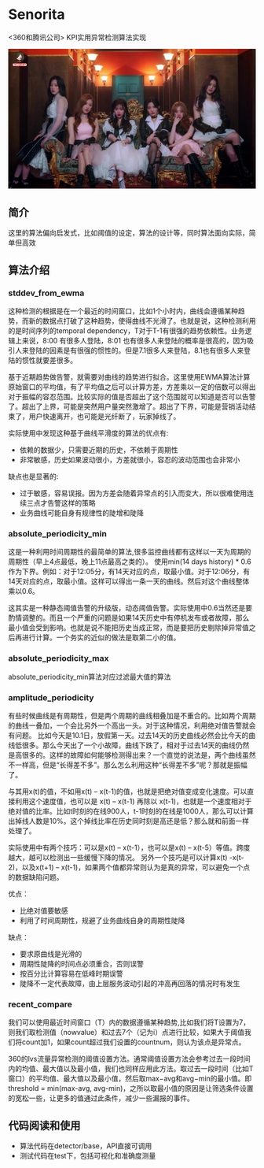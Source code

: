 # Senorita
<360和腾讯公司> KPI实用异常检测算法实现

![](pic/senorita.jpg)

## 简介
这里的算法偏向启发式，比如阈值的设定，算法的设计等，同时算法面向实际，简单但高效

## 算法介绍

### stddev_from_ewma

这种检测的根据是在一个最近的时间窗口，比如1个小时内，曲线会遵循某种趋势，而新的数据点打破了这种趋势，使得曲线不光滑了。也就是说，这种检测利用的是时间序列的temporal dependency，T对于T-1有很强的趋势依赖性。业务逻辑上来说，8:00 有很多人登陆，8:01 也有很多人来登陆的概率是很高的，因为吸引人来登陆的因素是有很强的惯性的。但是7.1很多人来登陆，8.1也有很多人来登陆的惯性就要差很多。 

基于近期趋势做告警，就需要对曲线的趋势进行拟合。这里使用EWMA算法计算原始窗口的平均值，有了平均值之后可以计算方差，方差乘以一定的倍数可以得出对于振幅的容忍范围。比较实际的值是否超出了这个范围就可以知道是否可以告警了。超出了上界，可能是突然用户量突然激增了。超出了下界，可能是营销活动结束了，用户快速离开，也可能是光纤断了，玩家掉线了。

实际使用中发现这种基于曲线平滑度的算法的优点有:
* 依赖的数据少，只需要近期的历史，不依赖于周期性
* 非常敏感，历史如果波动很小，方差就很小，容忍的波动范围也会非常小

缺点也是显著的:
* 过于敏感，容易误报。因为方差会随着异常点的引入而变大，所以很难使用连续三点才告警这样的策略
* 业务曲线可能自身有规律性的陡增和陡降

### absolute_periodicity_min

这是一种利用时间周期性的最简单的算法,很多监控曲线都有这样以一天为周期的周期性（早上4点最低，晚上11点最高之类的）。
使用min(14 days history) * 0.6作为下界。例如：对于12:05分，有14天对应的点，取最小值。对于12:06分，有14天对应的点，取最小值。这样可以得出一条一天的曲线。然后对这个曲线整体乘以0.6。 

这其实是一种静态阈值告警的升级版，动态阈值告警。实际使用中0.6当然还是要酌情调整的。而且一个严重的问题是如果14天历史中有停机发布或者故障，那么最小值会受到影响。也就是说不能把历史当成正常，而是要把历史剔除掉异常值之后再进行计算。一个务实的近似的做法是取第二小的值。

### absolute_periodicity_max
absolute_periodicity_min算法对应过滤最大值的算法

### amplitude_periodicity
有些时候曲线是有周期性，但是两个周期的曲线相叠加是不重合的。比如两个周期的曲线一叠加，一个会比另外一个高出一头。对于这种情况，利用绝对值告警就会有问题。
比如今天是10.1日，放假第一天。过去14天的历史曲线必然会比今天的曲线低很多。那么今天出了一个小故障，曲线下跌了，相对于过去14天的曲线仍然是高很多的。这样的故障如何能够检测得出来？一个直觉的说法是，两个曲线虽然不一样高，但是“长得差不多”。那么怎么利用这种“长得差不多”呢？那就是振幅了。

与其用x(t)的值，不如用x(t) – x(t-1)的值，也就是把绝对值变成变化速度。可以直接利用这个速度值，也可以是 x(t) – x(t-1) 再除以 x(t-1)，也就是一个速度相对于绝对值的比率。比如t时刻的在线900人，t-1时刻的在线是1000人，那么可以计算出掉线人数是10%。这个掉线比率在历史同时刻是高还是低？那么就和前面一样处理了。

实际使用中有两个技巧：可以是x(t) – x(t-1），也可以是x(t) – x(t-5）等值。跨度越大，越可以检测出一些缓慢下降的情况。
另外一个技巧是可以计算x(t) -x(t-2)，以及x(t+1) – x(t-1)，如果两个值都异常则认为是真的异常，可以避免一个点的数据缺陷问题。

优点：
* 比绝对值要敏感
* 利用了时间周期性，规避了业务曲线自身的周期性陡降

缺点：
* 要求原曲线是光滑的
* 周期性陡降的时间点必须重合，否则误警
* 按百分比计算容易在低峰时期误警
* 陡降不一定代表故障，由上层服务波动引起的冲高再回落的情况时有发生

### recent_compare
我们可以使用最近时间窗口（T）内的数据遵循某种趋势,比如我们将T设置为7，则我们取检测值（nowvalue）和过去7个（记为i）点进行比较，如果大于阈值我们将count加1，如果count超过我们设置的countnum，则认为该点是异常点。 

360的lvs流量异常检测的阈值设置方法。通常阈值设置方法会参考过去一段时间内的均值、最大值以及最小值，我们也同样应用此方法。取过去一段时间（比如T窗口）的平均值、最大值以及最小值，然后取max−avg和avg−min的最小值。即threshold = min(max-avg, avg-min)，之所以取最小值的原因是让筛选条件设置的宽松一些，让更多的值通过此条件，减少一些漏报的事件。 

## 代码阅读和使用
* 算法代码在detector/base，API直接可调用
* 测试代码在test下，包括可视化和准确度测量




